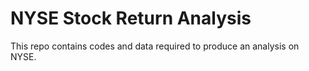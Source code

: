 # NYSE Stock Return Analysis
 This repo contains codes and data required to produce an analysis on NYSE.
